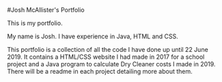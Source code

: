 #Josh McAllister's Portfolio

This is my portfolio.

My name is Josh.
I have experience in Java, HTML and CSS.

This portfolio is a collection of all the code I have done up until 22 June 2019.
It contains a HTML/CSS website I had made in 2017 for a school project and a Java program to calculate Dry Cleaner costs I made in 2019.
There will be a readme in each project detailing more about them.
